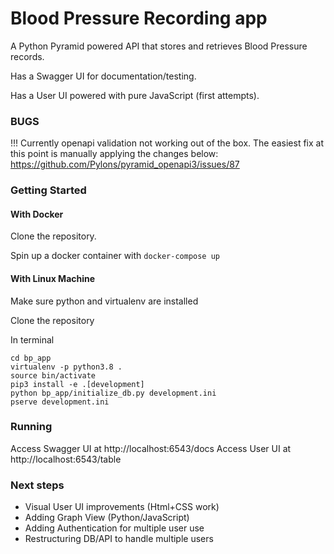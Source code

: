 # Blood Pressure Recording app

A Python Pyramid powered API that stores and retrieves Blood Pressure records.

Has a Swagger UI for documentation/testing.

Has a User UI powered with pure JavaScript (first attempts).

### BUGS

!!! Currently openapi validation not working out of the box. The easiest fix at this point is manually applying the changes below:
https://github.com/Pylons/pyramid_openapi3/issues/87

### Getting Started

#### With Docker
Clone the repository.

Spin up a docker container with
`docker-compose up`

#### With Linux Machine
Make sure python and virtualenv are installed

Clone the repository

In terminal
```
cd bp_app
virtualenv -p python3.8 .
source bin/activate
pip3 install -e .[development]
python bp_app/initialize_db.py development.ini
pserve development.ini
```

### Running

Access Swagger UI at http://localhost:6543/docs
Access User UI at http://localhost:6543/table

### Next steps

* Visual User UI improvements (Html+CSS work)
* Adding Graph View (Python/JavaScript)
* Adding Authentication for multiple user use
* Restructuring DB/API to handle multiple users
